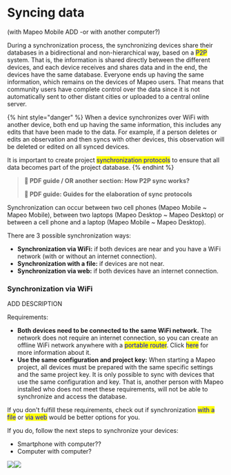 # Syncing data

(with Mapeo Mobile ADD -or with another computer?)

During a synchronization process, the synchronizing devices share their databases in a bidirectional and non-hierarchical way, based on a <mark style="color:blue;">P2P</mark> system. That is, the information is shared directly between the different devices, and each device receives and shares data and in the end, the devices have the same database. Everyone ends up having the same information, which remains on the devices of Mapeo users. That means that community users have complete control over the data since it is not automatically sent to other distant cities or uploaded to a central online server.&#x20;

{% hint style="danger" %}
When a device synchronizes over WiFi with another device, both end up having the same information, this includes any edits that have been made to the data. For example, if a person deletes or edits an observation and then syncs with other devices, this observation will be deleted or edited on all synced devices.&#x20;

It is important to create project <mark style="color:blue;">synchronization protocols</mark> to ensure that all data becomes part of the project database.&#x20;
{% endhint %}

> **📖 PDF guide / OR another section: How P2P sync works?**
>
> **📖 PDF guide: Guides for the elaboration of sync protocols**

Synchronization can occur between two cell phones (Mapeo Mobile \~ Mapeo Mobile), between two laptops (Mapeo Desktop \~ Mapeo Desktop) or between a cell phone and a laptop (Mapeo Mobile \~ Mapeo Desktop).&#x20;

There are 3 possible synchronization ways:

* **Synchronization via WiFi:** if both devices are near and you have a WiFi network (with or without an internet connection).
* **Synchronization with a file:** if devices are not near.
* **Synchronization via web:** if both devices have an internet connection.

### Synchronization via WiFi

ADD DESCRIPTION

Requirements:

* **Both devices need to be connected to the same WiFi network.** The network does not require an internet connection, so you can create an offline WiFi network anywhere with a <mark style="color:blue;">portable router</mark>. Click <mark style="color:blue;">here</mark> for more information about it.
* **Use the same configuration and project key:** When starting a Mapeo project, all devices must be prepared with the same specific settings and the same project key. It is only possible to sync with devices that use the same configuration and key. That is, another person with Mapeo installed who does not meet these requirements, will not be able to synchronize and access the database.

If you don't fulfill these requirements, check out if synchronization <mark style="color:blue;">with a file</mark> or <mark style="color:blue;">via web</mark> would be better options for you.&#x20;

If you do, follow the next steps to synchronize your devices:

* Smartphone with computer??
* Computer with computer?

![](https://lh4.googleusercontent.com/GtkQOUPSmIrJ00O3OUCRp9BJFJSgXZXYld322lfwag94Waq4W6-njQyO1nD02Qy8-I\_dKnfATSVRNDq-IG5whmpsMRYyqPLmESjG86RCex-1xy0x23G5A-gYRfMbdA)![](https://lh5.googleusercontent.com/wP-UUu8ItDmOtvWOV5\_jCd1CSe4qwhsKxQN5HMDDnNAnAMlfmr6HZNolX8x-5zGKjxiyCRnbwU3pPis1GPCBuuIkanCJ74ZXgzilKPI4NnmIj-IuGeHFZmDzWJMjWg)

